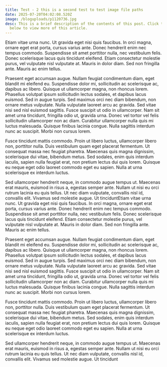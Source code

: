 ```yaml
---
title: Test - 2 this is a second test to test image file paths
date: 2025-07-20T04:02:08.520Z
image: /bloguploads/p1120736.jpg
desc: This is a brief description of the contents of this post. Click the button
  below to view more of this article.
---
```

Etiam vitae urna nunc. Ut gravida eget nisi quis faucibus. In orci magna, ornare eget erat porta, cursus varius ante. Donec hendrerit enim nec tempus commodo. Suspendisse sit amet porttitor nulla, nec vestibulum felis. Donec scelerisque lacus quis tincidunt eleifend. Etiam consectetur molestie purus, vel vulputate nisl vulputate at. Mauris in dolor diam. Sed non fringilla ante. Mauris ac enim tellus.

Praesent eget accumsan augue. Nullam feugiat condimentum diam, eget blandit mi eleifend eu. Suspendisse dolor mi, sollicitudin ac scelerisque ac, dapibus ac libero. Quisque ut ullamcorper magna, non rhoncus lorem. Phasellus volutpat ipsum sollicitudin lectus sodales, et dapibus lacus euismod. Sed in augue turpis. Sed maximus orci nec diam bibendum, non ornare metus vulputate. Nulla vulputate laoreet arcu ac gravida. Sed vitae nisi sed nisl euismod sagittis. Fusce suscipit ut odio in ullamcorper. Nam sit amet urna tincidunt, fringilla odio ut, gravida urna. Donec vel tortor vel felis sollicitudin ullamcorper non ac diam. Curabitur ullamcorper nulla quis mi luctus malesuada. Quisque finibus lacinia congue. Nulla sagittis interdum nunc ac suscipit. Morbi non cursus lorem.

Fusce tincidunt mattis commodo. Proin ut libero luctus, ullamcorper libero non, porttitor nulla. Duis vestibulum quam eget placerat fermentum. Ut consequat massa nec feugiat pharetra. Maecenas quis magna dignissim, scelerisque dui vitae, bibendum metus. Sed sodales, enim quis interdum iaculis, sapien nulla feugiat erat, non pretium lectus dui quis lorem. Quisque eu neque eget odio laoreet commodo eget eu sapien. Nulla at urna scelerisque ex interdum luctus.

Sed ullamcorper hendrerit neque, in commodo augue tempus ut. Maecenas erat mauris, euismod in risus a, egestas semper ante. Nullam ut nisi eu orci rutrum lacinia eu quis tellus. Ut nec diam vulputate, convallis nisl id, convallis elit. Vivamus sed molestie augue. Ut tinciduntEtiam vitae urna nunc. Ut gravida eget nisi quis faucibus. In orci magna, ornare eget erat porta, cursus varius ante. Donec hendrerit enim nec tempus commodo. Suspendisse sit amet porttitor nulla, nec vestibulum felis. Donec scelerisque lacus quis tincidunt eleifend. Etiam consectetur molestie purus, vel vulputate nisl vulputate at. Mauris in dolor diam. Sed non fringilla ante. Mauris ac enim tellus.

Praesent eget accumsan augue. Nullam feugiat condimentum diam, eget blandit mi eleifend eu. Suspendisse dolor mi, sollicitudin ac scelerisque ac, dapibus ac libero. Quisque ut ullamcorper magna, non rhoncus lorem. Phasellus volutpat ipsum sollicitudin lectus sodales, et dapibus lacus euismod. Sed in augue turpis. Sed maximus orci nec diam bibendum, non ornare metus vulputate. Nulla vulputate laoreet arcu ac gravida. Sed vitae nisi sed nisl euismod sagittis. Fusce suscipit ut odio in ullamcorper. Nam sit amet urna tincidunt, fringilla odio ut, gravida urna. Donec vel tortor vel felis sollicitudin ullamcorper non ac diam. Curabitur ullamcorper nulla quis mi luctus malesuada. Quisque finibus lacinia congue. Nulla sagittis interdum nunc ac suscipit. Morbi non cursus lorem.

Fusce tincidunt mattis commodo. Proin ut libero luctus, ullamcorper libero non, porttitor nulla. Duis vestibulum quam eget placerat fermentum. Ut consequat massa nec feugiat pharetra. Maecenas quis magna dignissim, scelerisque dui vitae, bibendum metus. Sed sodales, enim quis interdum iaculis, sapien nulla feugiat erat, non pretium lectus dui quis lorem. Quisque eu neque eget odio laoreet commodo eget eu sapien. Nulla at urna scelerisque ex interdum luctus.

Sed ullamcorper hendrerit neque, in commodo augue tempus ut. Maecenas erat mauris, euismod in risus a, egestas semper ante. Nullam ut nisi eu orci rutrum lacinia eu quis tellus. Ut nec diam vulputate, convallis nisl id, convallis elit. Vivamus sed molestie augue. Ut tincidunt